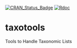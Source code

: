[![CRAN_Status_Badge](http://www.r-pkg.org/badges/version/taxotools)](https://cran.r-project.org/package=taxotools)
[![Rdoc](http://www.rdocumentation.org/badges/version/taxotools)](http://www.rdocumentation.org/packages/taxotools)

# taxotools
Tools to Handle Taxonomic Lists
